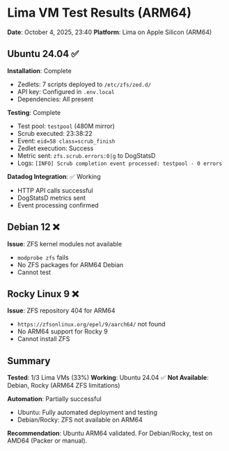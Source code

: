 # Lima VM Test Results (ARM64)

**Date**: October 4, 2025, 23:40
**Platform**: Lima on Apple Silicon (ARM64)

## Ubuntu 24.04 ✅

**Installation**: Complete
- Zedlets: 7 scripts deployed to `/etc/zfs/zed.d/`
- API key: Configured in `.env.local`
- Dependencies: All present

**Testing**: Complete
- Test pool: `testpool` (480M mirror)
- Scrub executed: 23:38:22
- Event: `eid=58 class=scrub_finish`
- Zedlet execution: Success
- Metric sent: `zfs.scrub.errors:0|g` to DogStatsD
- Logs: `[INFO] Scrub completion event processed: testpool - 0 errors`

**Datadog Integration**: ✅ Working
- HTTP API calls successful
- DogStatsD metrics sent
- Event processing confirmed

## Debian 12 ❌

**Issue**: ZFS kernel modules not available
- `modprobe zfs` fails
- No ZFS packages for ARM64 Debian
- Cannot test

## Rocky Linux 9 ❌

**Issue**: ZFS repository 404 for ARM64
- `https://zfsonlinux.org/epel/9/aarch64/` not found
- No ARM64 support for Rocky 9
- Cannot install ZFS

## Summary

**Tested**: 1/3 Lima VMs (33%)
**Working**: Ubuntu 24.04 ✅
**Not Available**: Debian, Rocky (ARM64 ZFS limitations)

**Automation**: Partially successful
- Ubuntu: Fully automated deployment and testing
- Debian/Rocky: ZFS not available on ARM64

**Recommendation**: Ubuntu ARM64 validated. For Debian/Rocky, test on AMD64 (Packer or manual).
